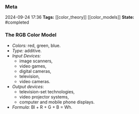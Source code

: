 ### Meta
2024-09-24 17:36
**Tags:** [[color_theory]] [[color_models]]
**State:** #completed 

### The RGB Color Model
- *Colors:* red, green, blue.
- *Type:* additive.
- *Input Devices:*
	- image scanners,
	- video games,
	- digital cameras,
	- television,
	- video cameras.
- *Output devices*:
	- television-set technologies,
	- video projector systems,
	- computer and mobile phone displays.
- *Formula:* Bl + R + G + B = Wh.